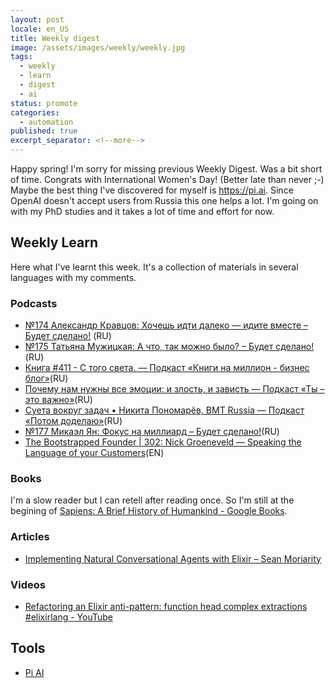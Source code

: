 ```yaml
---
layout: post
locale: en_US
title: Weekly digest
image: /assets/images/weekly/weekly.jpg
tags:
  - weekly
  - learn
  - digest
  - ai
status: promote
categories:
  - automation
published: true
excerpt_separator: <!--more-->
---
```


Happy spring! 
I'm sorry for missing previous Weekly Digest. Was a bit short of time. 
Congrats with International Women's Day! (Better late than never ;-)
Maybe the best thing I've discovered for myself is https://pi.ai. Since OpenAI doesn't accept users from Russia this one helps a lot.
I'm going on with my PhD studies and it takes a lot of time and effort for now.

 <!--more-->

## Weekly Learn
Here what I've learnt this week. It's a collection of materials  in several languages with my comments.

### Podcasts
- [№174 Александр Кравцов: Хочешь идти далеко — идите вместе – Будет сделано!](https://willbedone.ru/aleksandr-kravtsov-174//) (RU)
- [№175 Татьяна Мужицкая: А что, так можно было? – Будет сделано!](https://willbedone.ru/175/)(RU)
- [Книга #411 - С того света. — Подкаст «Книги на миллион - бизнес блог»](https://ikniga.mave.digital/ep-421)(RU)
- [Почему нам нужны все эмоции: и злость, и зависть — Подкаст «Ты – это важно»](https://elens-way.mave.digital/ep-35)(RU)
- [Суета вокруг задач • Никита Пономарёв, BMT Russia — Подкаст «Потом доделаю»](https://weeek.mave.digital/ep-23)(RU)
- [№177 Микаэл Ян: Фокус на миллиард – Будет сделано!](https://willbedone.ru/177)(RU)
- [The Bootstrapped Founder | 302: Nick Groeneveld — Speaking the Language of your Customers](https://tbf.fm/episodes/302-nick-groeneveld-speaking-the-language-of-your-customers)(EN)

### Books
I'm a slow reader but I can retell after reading once. So I'm still at the begining of [Sapiens: A Brief History of Humankind - Google Books](https://www.google.ru/books/edition/Sapiens/1EiJAwAAQBAJ?hl=en&gbpv=0).

### Articles
- [Implementing Natural Conversational Agents with Elixir – Sean Moriarity](https://seanmoriarity.com/2024/02/25/implementing-natural-conversational-agents-with-elixir/?utm_source=elixir-merge)

### Videos
- [Refactoring an Elixir anti-pattern: function head complex extractions #elixirlang - YouTube](https://www.youtube.com/watch?v=_AH0Rlve3WI)

## Tools
- [Pi AI](https://pi.ai)

